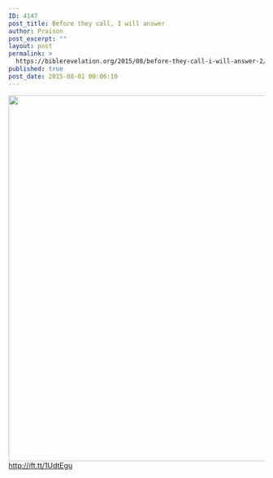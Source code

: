 ```yaml
---
ID: 4147
post_title: Before they call, I will answer
author: Praison
post_excerpt: ""
layout: post
permalink: >
  https://biblerevelation.org/2015/08/before-they-call-i-will-answer-2/
published: true
post_date: 2015-08-01 00:06:10
---
```

<img src="http://ift.tt/1JBDghM" class="aligncenter size-large" width="720"><br>
http://ift.tt/1UdtEgu